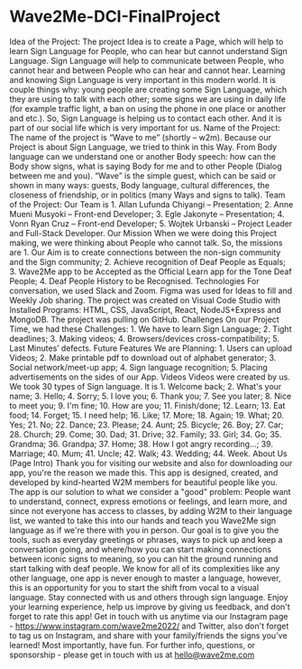 # Wave2Me-DCI-FinalProject
Idea of the Project:
The project Idea is to create a Page, which will help to learn Sign Language for People, who can hear but cannot understand Sign Language. Sign Language will help to communicate between People, who cannot hear and between People who can hear and cannot hear. Learning and knowing Sign Language is very important in this modern world. It is couple things why: young people are creating some Sign Language, which they are using to talk with each other; some signs we are using in daily life (for example traffic light, a ban on using the phone in one place or another and etc.). So, Sign Language is helping us to contact each other. And it is part of our social life which is very important for us.
Name of the Project:
The name of the project is “Wave to me” (shortly – w2m). Because our Project is about Sign Language, we tried to think in this Way. From Body language can we understand one or another Body speech: how can the Body show signs, what is saying Body for me and to other People (Dialog between me and you). “Wave” is the simple guest, which can be said or shown in many ways: guests, Body language, cultural differences, the closeness of friendship, or in politics (many Ways and signs to talk).
Team of the Project:
Our Team is 1. Allan Lufunda Chiyangi – Presentation; 2. Anne Mueni Musyoki – Front-end Developer; 3. Egle Jakonyte – Presentation; 4. Vonn Ryan Cruz – Front-end Developer; 5. Wojtek Urbanski – Project Leader and Full-Stack Developer.
Our Mission
When we were doing this Project making, we were thinking about People who cannot talk. So, the missions are 1. Our Aim is to create connections between the non-sign community and the Sign community; 2. Achieve recognition of Deaf People as Equals; 3. Wave2Me app to be Accepted as the Official Learn app for the Tone Deaf People; 4. Deaf People History to be Recognised.
Technologies
For conversation, we used Slack and Zoom. Figma was used for Ideas to fill and Weekly Job sharing. The project was created on Visual Code Studio with Installed Programs: HTML, CSS, JavaScript, React, NodeJS+Express and MongoDB. The project was pulling on GitHub.
Challenges
On our Project Time, we had these Challenges: 1. We have to learn Sign Language; 2. Tight deadlines; 3. Making videos; 4. Browsers/devices cross-compatibility; 5. Last Minutes’ defects.
Future Features
We are Planning: 1. Users can upload Videos; 2. Make printable pdf to download out of alphabet generator; 3. Social network/meet-up app; 4. Sign language recognition; 5. Placing advertisements on the sides of our App.
Videos
Videos were created by us. We took 30 types of Sign language. It is 1. Welcome back; 2. What's your name; 3. Hello; 4. Sorry; 5. I love you; 6. Thank you; 7. See you later; 8. Nice to meet you; 9. I'm fine; 10. How are you; 11. Finish/done; 12. Learn; 13. Eat food; 14. Forget; 15. I need help; 16. Like; 17. More; 18. Again; 19. What; 20. Yes; 21. No; 22. Dance; 23. Please; 24. Aunt; 25. Bicycle; 26. Boy; 27. Car; 28. Church; 29. Come; 30. Dad; 31. Drive; 32. Family; 33. Girl; 34. Go; 35. Grandma; 36. Grandpa; 37. Home; 38. How I got angry recording…; 39. Marriage; 40. Mum; 41. Uncle; 42. Walk; 43. Wedding; 44. Week.
About Us (Page Intro)
Thank you for visiting our website and also for downloading our app, you're the reason we made this. This app is designed, created, and developed by kind-hearted W2M members for beautiful people like you.
The app is our solution to what we consider a "good" problem: People want to understand, connect, express emotions or feelings, and learn more, and since not everyone has access to classes, by adding W2M to their language list, we wanted to take this into our hands and teach you Wave2Me sign language as if we're there with you in person.
Our goal is to give you the tools, such as everyday greetings or phrases, ways to pick up and keep a conversation going, and where/how you can start making connections between iconic signs to meaning, so you can hit the ground running and start talking with deaf people. We know for all of its complexities like any other language, one app is never enough to master a language, however, this is an opportunity for you to start the shift from vocal to a visual language.
Stay connected with us and others through sign language. Enjoy your learning experience, help us improve by giving us feedback, and don't forget to rate this app!
Get in touch with us anytime via our Instagram page - https://www.instagram.com/wave2me2022/ and Twitter, also don't forget to tag us on Instagram, and share with your family/friends the signs you've learned! Most importantly, have fun.
For further info, questions, or sponsorship - please get in touch with us at hello@wave2me.com
